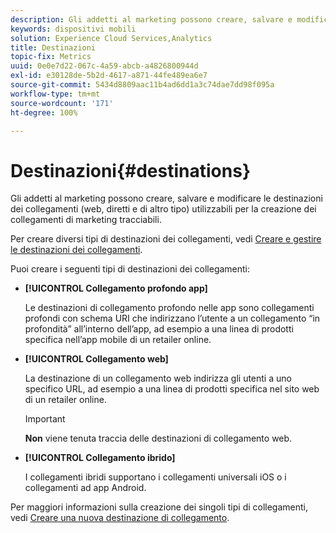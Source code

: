 ```yaml
---
description: Gli addetti al marketing possono creare, salvare e modificare le destinazioni dei collegamenti (web, diretti e di altro tipo) utilizzabili per la creazione dei collegamenti di marketing tracciabili.
keywords: dispositivi mobili
solution: Experience Cloud Services,Analytics
title: Destinazioni
topic-fix: Metrics
uuid: 0e0e7d22-067c-4a59-abcb-a4826800944d
exl-id: e30128de-5b2d-4617-a871-44fe489ea6e7
source-git-commit: 5434d8809aac11b4ad6dd1a3c74dae7dd98f095a
workflow-type: tm+mt
source-wordcount: '171'
ht-degree: 100%

---
```


# Destinazioni{#destinations}

Gli addetti al marketing possono creare, salvare e modificare le destinazioni dei collegamenti (web, diretti e di altro tipo) utilizzabili per la creazione dei collegamenti di marketing tracciabili.

Per creare diversi tipi di destinazioni dei collegamenti, vedi [Creare e gestire le destinazioni dei collegamenti](/help/using/acquisition-main/c-manage-link-destinations/c-manage-link-destinations.md).

Puoi creare i seguenti tipi di destinazioni dei collegamenti:

* **[!UICONTROL Collegamento profondo app]**

   Le destinazioni di collegamento profondo nelle app sono collegamenti profondi con schema URI che indirizzano l’utente a un collegamento “in profondità” all’interno dell’app, ad esempio a una linea di prodotti specifica nell’app mobile di un retailer online.

* **[!UICONTROL Collegamento web]**

   La destinazione di un collegamento web indirizza gli utenti a uno specifico URL, ad esempio a una linea di prodotti specifica nel sito web di un retailer online.

   >[!IMPORTANT]
   >
   >**Non** viene tenuta traccia delle destinazioni di collegamento web.

* **[!UICONTROL Collegamento ibrido]**

   I collegamenti ibridi supportano i collegamenti universali iOS o i collegamenti ad app Android.

Per maggiori informazioni sulla creazione dei singoli tipi di collegamenti, vedi   [Creare una nuova destinazione di collegamento](/help/using/acquisition-main/c-manage-link-destinations/t-create-new-app-deep-link-destination.md).
